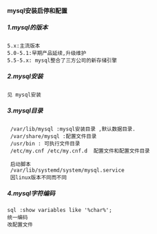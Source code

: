 #### mysql安装启停和配置 ####
##### 1.mysql的版本 ####
    5.x:主流版本 
    5.0-5.1:早期产品延续,升级维护
    5.5-5.x: mysql整合了三方公司的新存储引擎
##### 2.mysql安装 #####
    见 mysql安装
##### 3.mysql目录 #####
     /var/lib/mysql :mysql安装目录 ,默认数据目录.
     /var/share/mysql :配置文件目录
     /usr/bin : 可执行文件目录
     /etc/my.cnf /etc/my.cnf.d  配置文件和配置文件目录

     启动脚本
     /var/lib/systemd/system/mysql.service 
     因linux版本不同而不同
##### 4.mysql字符编码 #####

    sql :show variables like '%char%';
    统一编码
    改配置文件